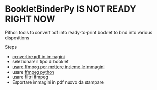 # BookletBinderPy IS NOT READY RIGHT NOW
Pithon tools to convert pdf into ready-to-print booklet to bind into various dispositions

Steps:
- [convertire pdf in immagini](https://www.geeksforgeeks.org/convert-pdf-to-image-using-python/)
- selezionare il tipo di booklet
- [usare ffmpeg per mettere insieme le immagini](https://stackoverflow.com/questions/24604689/how-to-join-two-images-into-one-with-ffmpeg)
-   usare [ffmpeg python](https://github.com/kkroening/ffmpeg-python)
-   usare [filtri ffmpeg](https://ffmpeg.org/ffmpeg-filters.html#hstack)
- Esportare immagini in pdf nuovo da stampare
